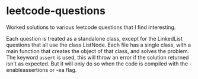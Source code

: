 # leetcode-questions
Worked solutions to various leetcode questions that I find interesting.

Each question is treated as a standalone class, except for the LinkedList questions that all use the class ListNode.
Each file has a single class, with a main function that creates the object of that class, and solves the problem.
The keyword `assert` is used, this will throw an error if the solution returned isn't as expected. But it will only do so when the code is compiled with the -enableassertions or -ea flag.
